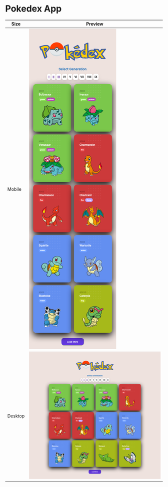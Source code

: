 # Pokedex App

| Size  | Preview |
| ------------- | ------------- |
|  Mobile       | ![Pokedex-app](https://github.com/tokyohmachine/pokedex/blob/main/assets/Screenshot%202023-09-14%20at%2021-01-26%20Generation%20I.png)|
|  Desktop      | ![Pokedex-app](https://github.com/tokyohmachine/pokedex/blob/main/assets/Screenshot%202023-09-14%20at%2021-02-35%20Generation%20I.png)|
